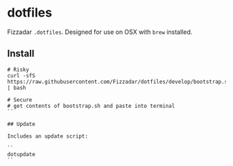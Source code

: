 # dotfiles

Fizzadar `.dotfiles`. Designed for use on OSX with `brew` installed.


## Install

```
# Risky
curl -sfS https://raw.githubusercontent.com/Fizzadar/dotfiles/develop/bootstrap.sh | bash

# Secure
# get contents of bootstrap.sh and paste into terminal
``

## Update

Includes an update script:

``
dotupdate
``
